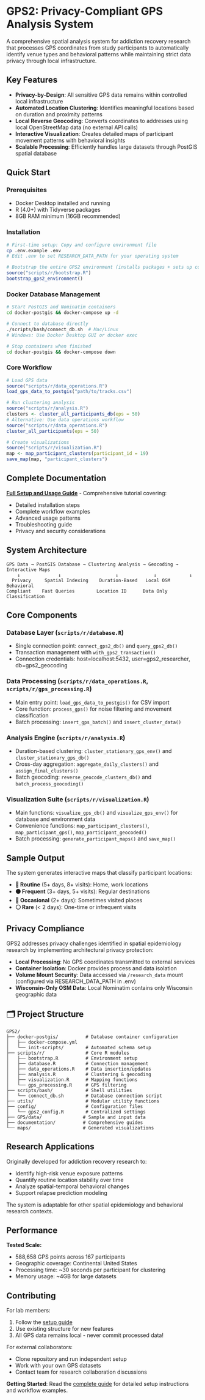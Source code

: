 # GPS2: Privacy-Compliant GPS Analysis System

A comprehensive spatial analysis system for addiction recovery research that processes GPS coordinates from study participants to automatically identify venue types and behavioral patterns while maintaining strict data privacy through local infrastructure.

## Key Features

- **Privacy-by-Design**: All sensitive GPS data remains within controlled local infrastructure
- **Automated Location Clustering**: Identifies meaningful locations based on duration and proximity patterns
- **Local Reverse Geocoding**: Converts coordinates to addresses using local OpenStreetMap data (no external API calls)
- **Interactive Visualization**: Creates detailed maps of participant movement patterns with behavioral insights
- **Scalable Processing**: Efficiently handles large datasets through PostGIS spatial database

## Quick Start

### Prerequisites
- Docker Desktop installed and running
- R (4.0+) with Tidyverse packages
- 8GB RAM minimum (16GB recommended)

### Installation

```bash
# First-time setup: Copy and configure environment file
cp .env.example .env
# Edit .env to set RESEARCH_DATA_PATH for your operating system
```

```r
# Bootstrap the entire GPS2 environment (installs packages + sets up containers)
source("scripts/r/bootstrap.R")
bootstrap_gps2_environment()
```

### Docker Database Management

```bash
# Start PostGIS and Nominatim containers
cd docker-postgis && docker-compose up -d

# Connect to database directly
./scripts/bash/connect_db.sh  # Mac/Linux
# Windows: Use Docker Desktop GUI or docker exec

# Stop containers when finished
cd docker-postgis && docker-compose down
```

### Core Workflow

```r
# Load GPS data
source("scripts/r/data_operations.R")
load_gps_data_to_postgis("path/to/tracks.csv")

# Run clustering analysis
source("scripts/r/analysis.R")
clusters <- cluster_all_participants_db(eps = 50)
# Alternative: Use data operations workflow
source("scripts/r/data_operations.R")
cluster_all_participants(eps = 50)

# Create visualizations
source("scripts/r/visualization.R")
map <- map_participant_clusters(participant_id = 19)
save_map(map, "participant_clusters")
```

## Complete Documentation

**[Full Setup and Usage Guide](documentation/gps2_guide.qmd)** - Comprehensive tutorial covering:
- Detailed installation steps
- Complete workflow examples
- Advanced usage patterns
- Troubleshooting guide
- Privacy and security considerations

## System Architecture

```
GPS Data → PostGIS Database → Clustering Analysis → Geocoding → Interactive Maps
    ↓              ↓                    ↓             ↓            ↓
  Privacy     Spatial Indexing    Duration-Based   Local OSM   Behavioral
Compliant    Fast Queries        Location ID      Data Only   Classification
```

## Core Components

### Database Layer (`scripts/r/database.R`)
- Single connection point: `connect_gps2_db()` and `query_gps2_db()`
- Transaction management with `with_gps2_transaction()`
- Connection credentials: host=localhost:5432, user=gps2_researcher, db=gps2_geocoding

### Data Processing (`scripts/r/data_operations.R`, `scripts/r/gps_processing.R`) 
- Main entry point: `load_gps_data_to_postgis()` for CSV import
- Core function: `process_gps()` for noise filtering and movement classification
- Batch processing: `insert_gps_batch()` and `insert_cluster_data()`

### Analysis Engine (`scripts/r/analysis.R`)
- Duration-based clustering: `cluster_stationary_gps_env()` and `cluster_stationary_gps_db()`
- Cross-day aggregation: `aggregate_daily_clusters()` and `assign_final_clusters()`
- Batch geocoding: `reverse_geocode_clusters_db()` and `batch_process_geocoding()`

### Visualization Suite (`scripts/r/visualization.R`)
- Main functions: `visualize_gps_db()` and `visualize_gps_env()` for database and environment data
- Convenience functions: `map_participant_clusters()`, `map_participant_gps()`, `map_participant_geocoded()`
- Batch processing: `generate_participant_maps()` and `save_map()`

## Sample Output

The system generates interactive maps that classify participant locations:
- **🔴 Routine** (5+ days, 8+ visits): Home, work locations
- **🟠 Frequent** (3+ days, 5+ visits): Regular destinations  
- **🔵 Occasional** (2+ days): Sometimes visited places
- **⚪ Rare** (< 2 days): One-time or infrequent visits

## Privacy Compliance

GPS2 addresses privacy challenges identified in spatial epidemiology research by implementing architectural privacy protection:

- **Local Processing**: No GPS coordinates transmitted to external services
- **Container Isolation**: Docker provides process and data isolation
- **Volume Mount Security**: Data accessed via `/research_data` mount (configured via RESEARCH_DATA_PATH in .env)
- **Wisconsin-Only OSM Data**: Local Nominatim contains only Wisconsin geographic data

## 🗂️ Project Structure

```
GPS2/
├── docker-postgis/          # Database container configuration
│   ├── docker-compose.yml   
│   └── init-scripts/        # Automated schema setup
├── scripts/r/               # Core R modules
│   ├── bootstrap.R          # Environment setup
│   ├── database.R           # Connection management
│   ├── data_operations.R    # Data insertion/updates
│   ├── analysis.R           # Clustering & geocoding
│   ├── visualization.R      # Mapping functions
│   └── gps_processing.R     # GPS filtering
├── scripts/bash/            # Shell utilities
│   └── connect_db.sh        # Database connection script
├── utils/                   # Modular utility functions
├── config/                  # Configuration files
│   └── gps2_config.R        # Centralized settings
├── GPS/data/               # Sample and input data
├── documentation/          # Comprehensive guides
└── maps/                   # Generated visualizations
```

## Research Applications

Originally developed for addiction recovery research to:
- Identify high-risk venue exposure patterns
- Quantify routine location stability over time  
- Analyze spatial-temporal behavioral changes
- Support relapse prediction modeling

The system is adaptable for other spatial epidemiology and behavioral research contexts.

## Performance

**Tested Scale:**
- 588,658 GPS points across 167 participants
- Geographic coverage: Continental United States
- Processing time: ~30 seconds per participant for clustering
- Memory usage: ~4GB for large datasets

## Contributing

For lab members:
1. Follow the [setup guide](documentation/gps2_guide.qmd)
2. Use existing structure for new features
3. All GPS data remains local - never commit processed data!

For external collaborators:
- Clone repository and run independent setup
- Work with your own GPS datasets
- Contact team for research collaboration discussions

**Getting Started**: Read the [complete guide](documentation/gps2_guide.qmd) for detailed setup instructions and workflow examples.
